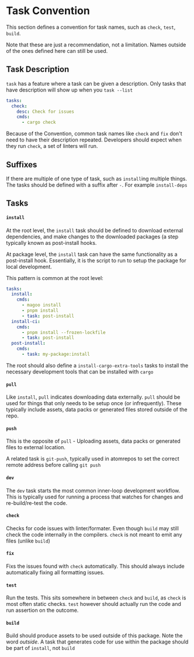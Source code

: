 # Task Convention

This section defines a convention for task names, such as 
`check`, `test`, `build`.

Note that these are just a recommendation, not a limitation.
Names outside of the ones defined here can still be used.

## Task Description
`task` has a feature where a task can be given a description. Only
tasks that have description will show up when you `task --list`

```yaml
tasks:
  check:
    desc: Check for issues
    cmds:
      - cargo check
```

Because of the Convention, common task names like `check` and `fix`
don't need to have their description repeated. Developers should
expect when they run `check`, a set of linters will run.

## Suffixes
If there are multiple of one type of task, such as `install`ing multiple
things. The tasks should be defined with a suffix after `-`. For example
`install-deps`

## Tasks

#### `install`
At the root level, the `install` task should be defined to download
external dependencies, and make changes to the downloaded packages (a step
typically known as post-install hooks.

At package level, the `install` task can have the same functionality as a
post-install hook. Essentially, it is the script to run to setup the package
for local development.

This pattern is common at the root level:
```yaml
tasks:
  install:
    cmds:
      - magoo install
      - pnpm install
      - task: post-install
  install-ci:
    cmds:
      - pnpm install --frozen-lockfile
      - task: post-install
  post-install:
    cmds:
      - task: my-package:install
```

The root should also define a `install-cargo-extra-tools` tasks
to install the necessary development tools that can be installed with `cargo`

#### `pull`
Like `install`, `pull` indicates downloading data externally. `pull`
should be used for things that only needs to be setup once (or infrequently).
These typically include assets, data packs or generated files stored outside of the repo.

#### `push`
This is the opposite of `pull` - Uploading assets, data packs or generated files to external location.

A related task is `git-push`, typically used in atomrepos to set the correct remote address before calling `git push`

#### `dev`
The `dev` task starts the most common inner-loop development workflow.
This is typically used for running a process that watches for changes and re-build/re-test
the code.

#### `check`
Checks for code issues with linter/formater. Even though `build`
may still check the code internally in the compilers. `check` is not meant to emit any files (unlike `build`)

#### `fix`
Fixs the issues found with `check` automatically. This should always
include automatically fixing all formatting issues.

#### `test`
Run the tests. This sits somewhere in between `check` and `build`, as `check` is most often
static checks. `test` however should actually run the code and run assertion on the outcome.

#### `build`
Build should produce assets to be used outside of this package. Note the word *outside*.
A task that generates code for use within the package should be part of `install`, not `build`

